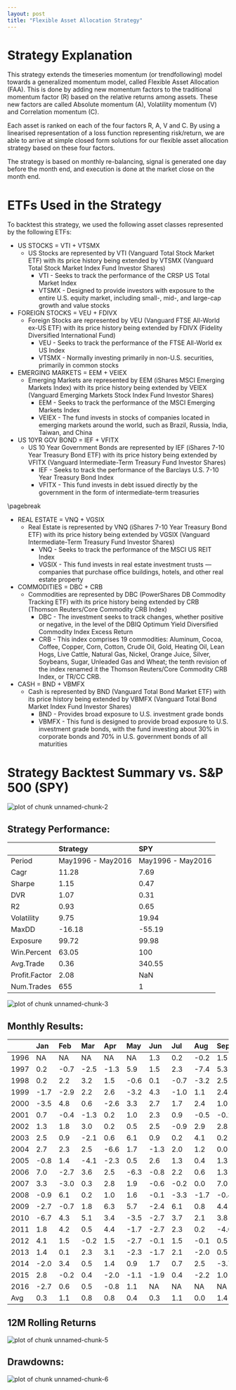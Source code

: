 ```yaml
---
layout: post
title: "Flexible Asset Allocation Strategy"
---
```



# Strategy Explanation

This strategy extends the timeseries momentum (or trendfollowing) model towards a generalized momentum model, called Flexible Asset Allocation (FAA). This is done by adding new momentum factors to the traditional momentum factor (R) based on the relative returns among assets. These new factors are called Absolute momentum (A), Volatility momentum (V) and Correlation momentum (C).

Each asset is ranked on each of the four factors R, A, V and C. By using a linearised representation of a loss function representing risk/return, we are able to arrive at simple closed form solutions for our flexible asset allocation strategy based on these four factors. 

The strategy is based on monthly re-balancing, signal is generated one day before the month end, and execution is done at the market close on the month end.

# ETFs Used in the Strategy

To backtest this strategy, we used the following asset classes represented by the following ETFs:

* US STOCKS = VTI + VTSMX
    * US Stocks are represented by VTI (Vanguard Total Stock Market ETF) with its price history being extended by                  VTSMX (Vanguard Total Stock Market Index Fund Investor Shares)
        * VTI - Seeks to track the performance of the CRSP US Total Market Index
        * VTSMX -  Designed to provide investors with exposure to the entire U.S. equity market, including small-, mid-, and                       large-cap growth and value stocks
* FOREIGN STOCKS = VEU + FDIVX
    * Foreign Stocks are represented by VEU (Vanguard FTSE All-World ex-US ETF) with its price history being extended by           FDIVX (Fidelity Diversified International Fund)
        * VEU - Seeks to track the performance of the FTSE All-World ex US Index
        * VTSMX -  Normally investing primarily in non-U.S. securities, primarily in common stocks
* EMERGING MARKETS = EEM + VEIEX
    * Emerging Markets are represented by EEM (iShares MSCI Emerging Markets Index) with its price history being extended by        VEIEX (Vanguard Emerging Markets Stock Index Fund Investor Shares)
        * EEM - Seeks to track the performance of the MSCI Emerging Markets Index
        * VEIEX - The fund invests in stocks of companies located in emerging markets around the world, such as Brazil,                        Russia, India, Taiwan, and China 
* US 10YR GOV BOND = IEF + VFITX
    * US 10 Year Government Bonds are represented by IEF (iShares 7-10 Year Treasury Bond ETF) with its price history being         extended by VFITX (Vanguard Intermediate-Term Treasury Fund Investor Shares)
        * IEF - Seeks to track the performance of the Barclays U.S. 7-10 Year Treasury Bond Index
        * VFITX - This fund invests in debt issued directly by the government in the form of intermediate-term treasuries
        
\pagebreak

* REAL ESTATE = VNQ + VGSIX
    * Real Estate is represented by VNQ (iShares 7-10 Year Treasury Bond ETF) with its price history being extended by VGSIX       (Vanguard Intermediate-Term Treasury Fund Investor Shares)
        * VNQ - Seeks to track the performance of the MSCI US REIT Index
        * VGSIX - This fund invests in real estate investment trusts — companies that purchase office buildings, hotels, and                     other real estate property   
* COMMODITIES = DBC + CRB
    * Commodities are represented by DBC (PowerShares DB Commodity Tracking ETF) with its price history being extended by CRB        (Thomson Reuters/Core Commodity CRB Index)
        * DBC - The investment seeks to track changes, whether positive or negative, in the level of the DBIQ Optimum Yield                  Diversified Commodity Index Excess Return
        * CRB - This index comprises 19 commodities: Aluminum, Cocoa, Coffee, Copper, Corn, Cotton, Crude Oil, Gold, Heating                 Oil, Lean Hogs, Live Cattle, Natural Gas, Nickel, Orange Juice, Silver, Soybeans, Sugar, Unleaded Gas and                    Wheat; the tenth revision of the index renamed it the Thomson Reuters/Core Commodity CRB Index, or TR/CC CRB.
* CASH = BND + VBMFX
    * Cash is represented by BND (Vanguard Total Bond Market ETF) with its price history being extended by VBMFX                  (Vanguard Total Bond Market Index Fund Investor Shares)
        * BND - Provides broad exposure to U.S. investment grade bonds
        * VBMFX - This fund is designed to provide broad exposure to U.S. investment grade bonds, with the                                         fund investing about 30% in corporate bonds and 70% in U.S. government bonds of all maturities  
        
# Strategy Backtest Summary vs. S&P 500 (SPY)




![plot of chunk unnamed-chunk-2](/public/images/2016-05-16-FAA_Explanation/unnamed-chunk-2-1.png)

## Strategy Performance:


|              |Strategy          |SPY               |
|:-------------|:-----------------|:-----------------|
|Period        |May1996 - May2016 |May1996 - May2016 |
|Cagr          |11.28             |7.69              |
|Sharpe        |1.15              |0.47              |
|DVR           |1.07              |0.31              |
|R2            |0.93              |0.65              |
|Volatility    |9.75              |19.94             |
|MaxDD         |-16.18            |-55.19            |
|Exposure      |99.72             |99.98             |
|Win.Percent   |63.05             |100               |
|Avg.Trade     |0.36              |340.55            |
|Profit.Factor |2.08              |NaN               |
|Num.Trades    |655               |1                 |

![plot of chunk unnamed-chunk-3](/public/images/2016-05-16-FAA_Explanation/unnamed-chunk-3-1.png)


## Monthly Results:


|     |Jan  |Feb  |Mar  |Apr  |May  |Jun  |Jul  |Aug  |Sep  |Oct  |Nov  |Dec |Year |MaxDD |
|:----|:----|:----|:----|:----|:----|:----|:----|:----|:----|:----|:----|:---|:----|:-----|
|1996 |NA   |NA   |NA   |NA   |NA   |1.3  |0.2  |-0.2 |1.5  |1.5  |4.0  |4.0 |12.9 |-1.8  |
|1997 |0.2  |-0.7 |-2.5 |-1.3 |5.9  |1.5  |2.3  |-7.4 |5.3  |-0.1 |-1.0 |1.4 |2.9  |-7.4  |
|1998 |0.2  |2.2  |3.2  |1.5  |-0.6 |0.1  |-0.7 |-3.2 |2.5  |-0.6 |0.1  |3.3 |8.1  |-5.8  |
|1999 |-1.7 |-2.9 |2.2  |2.6  |-3.2 |4.3  |-1.0 |1.1  |2.4  |0.3  |4.2  |9.1 |18.0 |-6.7  |
|2000 |-3.5 |4.8  |0.6  |-2.6 |3.3  |2.7  |1.7  |2.4  |1.0  |-1.5 |3.0  |0.9 |13.0 |-5.6  |
|2001 |0.7  |-0.4 |-1.3 |0.2  |1.0  |2.3  |0.9  |-0.5 |-0.2 |0.2  |-1.7 |0.1 |1.2  |-4.8  |
|2002 |1.3  |1.8  |3.0  |0.2  |0.5  |2.5  |-0.9 |2.9  |2.8  |-0.9 |-0.5 |1.6 |15.1 |-4.7  |
|2003 |2.5  |0.9  |-2.1 |0.6  |6.1  |0.9  |0.2  |4.1  |0.2  |3.5  |2.9  |5.3 |27.9 |-4.4  |
|2004 |2.7  |2.3  |2.5  |-6.6 |1.7  |-1.3 |2.0  |1.2  |0.0  |2.5  |3.9  |3.0 |14.2 |-7.5  |
|2005 |-0.8 |1.4  |-4.1 |-2.3 |0.5  |2.6  |1.3  |0.4  |1.3  |-4.0 |2.9  |4.1 |2.9  |-8.5  |
|2006 |7.0  |-2.7 |3.6  |2.5  |-6.3 |-0.8 |2.2  |0.6  |1.3  |3.3  |3.0  |0.8 |14.6 |-16.2 |
|2007 |3.3  |-3.0 |0.3  |2.8  |1.9  |-0.6 |-0.2 |0.0  |7.0  |7.1  |-1.4 |1.8 |20.0 |-9.0  |
|2008 |-0.9 |6.1  |0.2  |1.0  |1.6  |-0.1 |-3.3 |-1.7 |-0.4 |-2.3 |5.2  |5.1 |10.7 |-11.9 |
|2009 |-2.7 |-0.7 |1.8  |6.3  |5.7  |-2.4 |6.1  |0.8  |4.4  |-2.7 |5.3  |0.5 |24.1 |-9.3  |
|2010 |-6.7 |4.3  |5.1  |3.4  |-3.5 |-2.7 |3.7  |2.1  |3.8  |3.7  |-1.8 |4.4 |16.2 |-10.1 |
|2011 |1.8  |4.2  |0.5  |4.4  |-1.7 |-2.7 |2.3  |0.2  |-4.0 |-0.4 |0.1  |2.6 |7.2  |-7.3  |
|2012 |4.1  |1.5  |-0.2 |1.5  |-2.7 |-0.1 |1.5  |-0.1 |0.5  |-1.2 |1.2  |1.7 |7.8  |-4.6  |
|2013 |1.4  |0.1  |2.3  |3.1  |-2.3 |-1.7 |2.1  |-2.0 |0.5  |2.8  |0.9  |0.7 |7.8  |-8.5  |
|2014 |-2.0 |3.4  |0.5  |1.4  |0.9  |1.7  |0.7  |2.5  |-3.7 |2.1  |1.9  |0.6 |10.3 |-5.3  |
|2015 |2.8  |-0.2 |0.4  |-2.0 |-1.1 |-1.9 |0.4  |-2.2 |1.0  |-0.2 |-0.2 |0.4 |-2.9 |-9.7  |
|2016 |-2.7 |0.6  |0.5  |-0.8 |1.1  |NA   |NA   |NA   |NA   |NA   |NA   |NA  |-1.2 |-5.3  |
|Avg  |0.3  |1.1  |0.8  |0.8  |0.4  |0.3  |1.1  |0.0  |1.4  |0.7  |1.6  |2.6 |11.0 |-7.4  |

## 12M Rolling Returns
![plot of chunk unnamed-chunk-5](/public/images/2016-05-16-FAA_Explanation/unnamed-chunk-5-1.png)


## Drawdowns:
![plot of chunk unnamed-chunk-6](/public/images/2016-05-16-FAA_Explanation/unnamed-chunk-6-1.png)

